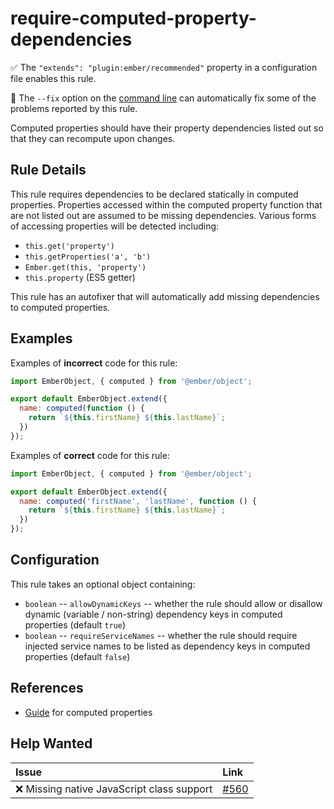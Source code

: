 # require-computed-property-dependencies

:white_check_mark: The `"extends": "plugin:ember/recommended"` property in a configuration file enables this rule.

:wrench: The `--fix` option on the [command line](https://eslint.org/docs/user-guide/command-line-interface#fixing-problems) can automatically fix some of the problems reported by this rule.

Computed properties should have their property dependencies listed out so that they can recompute upon changes.

## Rule Details

This rule requires dependencies to be declared statically in computed properties. Properties accessed within the computed property function that are not listed out are assumed to be missing dependencies. Various forms of accessing properties will be detected including:

* `this.get('property')`
* `this.getProperties('a', 'b')`
* `Ember.get(this, 'property')`
* `this.property` (ES5 getter)

This rule has an autofixer that will automatically add missing dependencies to computed properties.

## Examples

Examples of **incorrect** code for this rule:

```js
import EmberObject, { computed } from '@ember/object';

export default EmberObject.extend({
  name: computed(function () {
    return `${this.firstName} ${this.lastName}`;
  })
});
```

Examples of **correct** code for this rule:

```js
import EmberObject, { computed } from '@ember/object';

export default EmberObject.extend({
  name: computed('firstName', 'lastName', function () {
    return `${this.firstName} ${this.lastName}`;
  })
});
```

## Configuration

This rule takes an optional object containing:

* `boolean` -- `allowDynamicKeys` -- whether the rule should allow or disallow dynamic (variable / non-string) dependency keys in computed properties (default `true`)
* `boolean` -- `requireServiceNames` -- whether the rule should require injected service names to be listed as dependency keys in computed properties (default `false`)

## References

* [Guide](https://guides.emberjs.com/release/object-model/computed-properties/) for computed properties

## Help Wanted

| Issue | Link |
| :-- | :-- |
| :x: Missing native JavaScript class support | [#560](https://github.com/ember-cli/eslint-plugin-ember/issues/560) |
